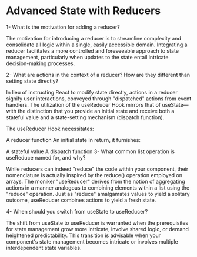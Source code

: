 # Advanced State with Reducers
1- What is the motivation for adding a reducer?


The motivation for introducing a reducer is to streamline complexity and consolidate all logic within a single, easily accessible domain. Integrating a reducer facilitates a more controlled and foreseeable approach to state management, particularly when updates to the state entail intricate decision-making processes.

2- What are actions in the context of a reducer? How are they different than setting state directly?

In lieu of instructing React to modify state directly, actions in a reducer signify user interactions, conveyed through "dispatched" actions from event handlers. The utilization of the useReducer Hook mirrors that of useState—with the distinction that you provide an initial state and receive both a stateful value and a state-setting mechanism (dispatch function).

The useReducer Hook necessitates:

A reducer function
An initial state
In return, it furnishes:

A stateful value
A dispatch function
3- What common list operation is useReduce named for, and why?


While reducers can indeed "reduce" the code within your component, their nomenclature is actually inspired by the reduce() operation employed on arrays. The moniker "useReducer" derives from the notion of aggregating actions in a manner analogous to combining elements within a list using the "reduce" operation. Just as "reduce" amalgamates values to yield a solitary outcome, useReducer combines actions to yield a fresh state.

4- When should you switch from useState to useReducer?

The shift from useState to useReducer is warranted when the prerequisites for state management grow more intricate, involve shared logic, or demand heightened predictability. This transition is advisable when your component's state management becomes intricate or involves multiple interdependent state variables.
